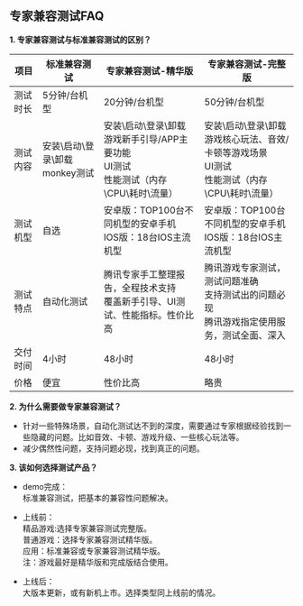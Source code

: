 ## 专家兼容测试FAQ

**1. 专家兼容测试与标准兼容测试的区别？**


|  项目 | 标准兼容测试|专家兼容测试-精华版 |专家兼容测试-完整版 |
|---------|---------|---------|---------|
| 测试时长 |5分钟/台机型| 20分钟/台机型|  50分钟/台机型 |
| 测试内容 |安装\启动\登录\卸载<br>monkey测试| 安装\启动\登录\卸载<br>游戏新手引导/APP主要功能<br>UI测试<br>性能测试（内存\CPU\耗时\流量）| 安装\启动\登录\卸载<br>游戏核心玩法、音效/卡顿等游戏场景<br>UI测试<br>性能测试（内存\CPU\耗时\流量）|
| 测试机型 |自选| 安卓版：TOP100台不同机型的安卓手机<br>IOS版：18台IOS主流机型|   安卓版：TOP100台不同机型的安卓手机<br>IOS版：18台IOS主流机型 |
| 测试特点 |自动化测试|腾讯专家手工整理报告，全程技术支持<br>覆盖新手引导、UI测试、性能指标。性价比高 |  腾讯游戏专家测试，测试问题准确<br>支持测试出的问题必现<br>腾讯游戏指定使用服务，测试全面、深入 |
| 交付时间 |4小时| 48小时|  48小时 |
| 价格 |便宜| 性价比高|  略贵 |



**2. 为什么需要做专家兼容测试？**   


- 针对一些特殊场景，自动化测试达不到的深度，需要通过专家根据经验找到一些隐藏的问题。比如音效、卡顿、游戏升级、一些核心玩法等。
- 减少偶然性问题，支持问题必现，找到真正的问题。

**3. 该如何选择测试产品？** 


- demo完成：  
标准兼容测试，把基本的兼容性问题解决。  


- 上线前：  
精品游戏:选择专家兼容测试完整版。  
普通游戏：选择专家兼容测试精华版。  
应用：标准兼容或专家兼容测试精华版。  
注：游戏最好是精华版和完成版结合使用。  


- 上线后：     
大版本更新，或有新机上市。选择类型同上线前的情况。